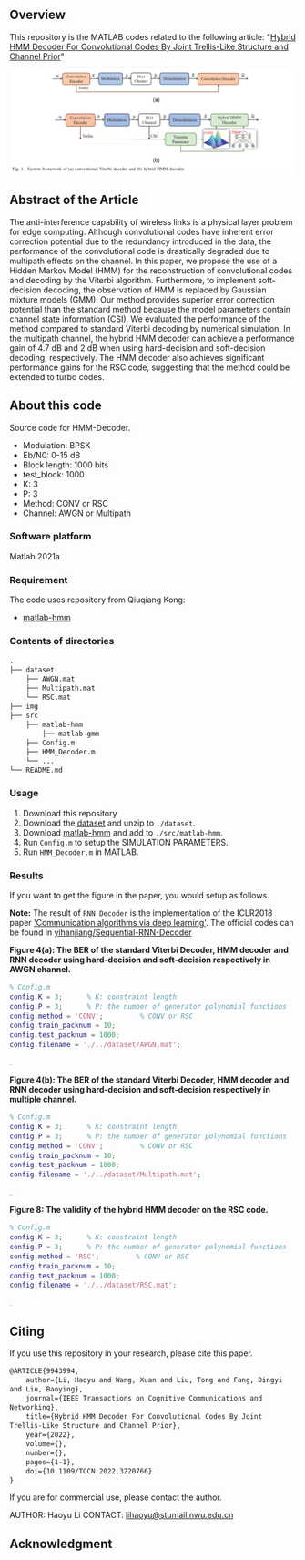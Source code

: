## Overview

This repository is the MATLAB codes related to the following article: "[Hybrid HMM Decoder For Convolutional Codes By Joint Trellis-Like Structure and Channel Prior](https://ieeexplore.ieee.org/document/9943994)"

![overview](img/overview.png)

## Abstract of the Article

The anti-interference capability of wireless links is a physical layer problem for edge computing. Although convolutional codes have inherent error correction potential due to the redundancy introduced in the data, the performance of the convolutional code is drastically degraded due to multipath effects on the channel. In this paper, we propose the use of a Hidden Markov Model (HMM) for the reconstruction of convolutional codes and decoding by the Viterbi algorithm. Furthermore, to implement soft-decision decoding, the observation of HMM is replaced by Gaussian mixture models (GMM). Our method provides superior error correction potential than the standard method because the model parameters contain channel state information (CSI). We evaluated the performance of the method compared to standard Viterbi decoding by numerical simulation. In the multipath channel, the hybrid HMM decoder can achieve a performance gain of 4.7 dB and 2 dB when using hard-decision and soft-decision decoding, respectively. The HMM decoder also achieves significant performance gains for the RSC code, suggesting that the method could be extended to turbo codes.

## About this code

Source code for HMM-Decoder.

- Modulation: BPSK
- Eb/N0: 0-15 dB
- Block length: 1000 bits
- test_block: 1000
- K: 3
- P: 3
- Method: CONV or RSC
- Channel: AWGN or Multipath

### Software platform

Matlab 2021a

### Requirement

The code uses repository from Qiuqiang Kong:

- [matlab-hmm](https://github.com/qiuqiangkong/matlab-hmm)

### Contents of directories

```
.
├── dataset
    ├── AWGN.mat
	├── Multipath.mat
	└── RSC.mat
├── img
├── src
	├── matlab-hmm
	 	├── matlab-gmm
	├── Config.m
	├── HMM_Decoder.m
	└── ...
└── README.md 
```

### Usage

1. Download this repository
2. Download the [dataset](https://drive.google.com/file/d/1hjPtdSbh-aOpDKWf-ddpNFzU-tW2_JD9/view?usp=share_link) and unzip to `./dataset`.
3. Download [matlab-hmm](https://github.com/qiuqiangkong/matlab-hmm) and add to `./src/matlab-hmm`.
4. Run `Config.m` to setup the SIMULATION PARAMETERS.
5. Run `HMM_Decoder.m` in MATLAB.

### Results

If you want to get the figure in the paper, you would setup as follows. 

**Note:** The result of `RNN Decoder` is the implementation of the ICLR2018 paper ['Communication algorithms via deep learning'](https://openreview.net/forum?id=ryazCMbR-). The official codes can be found in [yihanjiang/Sequential-RNN-Decoder](https://github.com/yihanjiang/Sequential-RNN-Decoder)

**Figure 4(a): The BER of the standard Viterbi Decoder, HMM decoder and RNN decoder using hard-decision and soft-decision respectively in AWGN channel.**

```matlab
% Config.m
config.K = 3;      % K: constraint length
config.P = 3;      % P: the number of generator polynomial functions
config.method = 'CONV';         % CONV or RSC
config.train_packnum = 10;
config.test_packnum = 1000;
config.filename = './../dataset/AWGN.mat';
```

<img src="img/ber_awgn.png" alt="ber_awgn" style="zoom: 6%;" />



**Figure 4(b):  The BER of the standard Viterbi Decoder, HMM decoder and RNN decoder using hard-decision and soft-decision respectively in multiple channel.**

```matlab
% Config.m
config.K = 3;      % K: constraint length
config.P = 3;      % P: the number of generator polynomial functions
config.method = 'CONV';         % CONV or RSC
config.train_packnum = 10;
config.test_packnum = 1000;
config.filename = './../dataset/Multipath.mat';
```

<img src="img/ber_multipath.png" alt="ber_multipath" style="zoom:6%;" />

**Figure 8:  The validity of the hybrid HMM decoder on the RSC code.**

```matlab
% Config.m
config.K = 3;      % K: constraint length
config.P = 3;      % P: the number of generator polynomial functions
config.method = 'RSC';         % CONV or RSC
config.train_packnum = 10;
config.test_packnum = 1000;
config.filename = './../dataset/RSC.mat';
```

<img src="img/ber_RSC.png" alt="ber_RSC" style="zoom:6%;" />



## Citing

If you use this repository in your research, please cite this paper.

```
@ARTICLE{9943994,  
    author={Li, Haoyu and Wang, Xuan and Liu, Tong and Fang, Dingyi and Liu, Baoying},  
    journal={IEEE Transactions on Cognitive Communications and Networking},   
    title={Hybrid HMM Decoder For Convolutional Codes By Joint Trellis-Like Structure and Channel Prior},   
    year={2022},  
    volume={},  
    number={},  
    pages={1-1},  
    doi={10.1109/TCCN.2022.3220766}
}
```

If you are for commercial use, please contact the author.

AUTHOR: Haoyu Li
CONTACT: lihaoyu@stumail.nwu.edu.cn

## Acknowledgment

